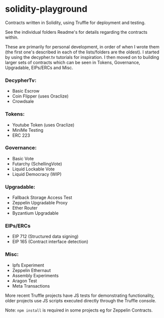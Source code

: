 # solidity-playground

Contracts written in Solidity, using Truffle for deployment and testing. 

See the individual folders Readme's for details regarding the contracts within.

These are primarily for personal development, in order of when I wrote them (the first one's described in each of the lists/folders are the oldest). I started by using the decypher.tv tutorials for inspiration. I then moved on to building larger sets of contracts which can be seen in Tokens, Governance, Upgradable, EIPs/ERCs and Misc.

### DecypherTv:
- Basic Escrow
- Coin Flipper (uses Oraclize)
- Crowdsale

### Tokens:
- Youtube Token (uses Oraclize)
- MiniMe Testing
- ERC 223

### Governance:
- Basic Vote
- Futarchy (SchellingVote)
- Liquid Lockable Vote
- Liquid Democracy (WIP)

### Upgradable:
- Fallback Storage Access Test
- Zeppelin Upgradable Proxy
- Ether Router
- Byzantium Upgradable

### EIPs/ERCs
- EIP 712 (Structured data signing)
- EIP 165 (Contract interface detection)

### Misc:
- Ipfs Experiment 
- Zeppelin Ethernaut
- Assembly Experiments
- Aragon Test
- Meta Transactions

More recent Truffle projects have JS tests for demonstrating functionality, older projects use JS scripts executed directly through the Truffle console.

Note: <code>npm install</code> is required in some projects eg for Zeppelin Contracts.
